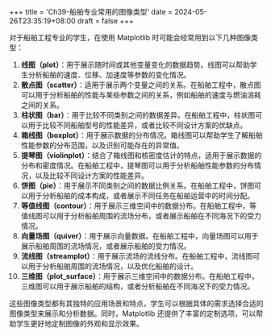 +++
title = 'Ch39-船舶专业常用的图像类型'
date = 2024-05-26T23:35:19+08:00
draft = false
+++

对于船舶工程专业的学生，在使用 Matplotlib 时可能会经常用到以下几种图像类型：
1. **线图（plot）**：用于展示随时间或其他变量变化的数据趋势。线图可以帮助学生分析船舶的速度、位移、加速度等参数的变化情况。
2. **散点图（scatter）**：适用于展示两个变量之间的关系。在船舶工程中，散点图可以用于分析船舶的性能与某些参数之间的关系，例如船舶的速度与燃油消耗之间的关系。
3. **柱状图（bar）**：用于比较不同类别之间的数据差异。在船舶工程中，柱状图可以用于比较不同船舶型号的性能差异，或者比较不同设计方案的优缺点。
4. **箱线图（boxplot）**：用于展示数据的分布情况。箱线图可以帮助学生了解船舶性能参数的分布范围，以及识别可能存在的异常值。
5. **提琴图（violinplot）**：结合了箱线图和核密度估计的特点，适用于展示数据的分布和密度情况。在船舶工程中，提琴图可以用于分析船舶性能参数的分布情况，以及比较不同设计方案的性能差异。
6. **饼图（pie）**：用于展示不同类别之间的数据比例关系。在船舶工程中，饼图可以用于分析船舶的成本构成，或者展示不同任务在船舶运营中的时间分配。
7. **等值线图（contour）**：用于展示三维空间中的数据分布。在船舶工程中，等值线图可以用于分析船舶周围的流场分布，或者展示船舶在不同海况下的受力情况。
8. **向量场图（quiver）**：用于展示向量数据。在船舶工程中，向量场图可以用于展示船舶周围的流场情况，或者展示船舶的受力情况。
9. **流线图（streamplot）**：用于展示流场的流线分布。在船舶工程中，流线图可以用于分析船舶周围的流场情况，以及优化船舶的设计。
10. **三维图（plot_surface）**：用于展示三维空间中的数据分布。在船舶工程中，三维图可以用于展示船舶的结构，或者分析船舶在不同海况下的受力情况。

这些图像类型都有其独特的应用场景和特点，学生可以根据具体的需求选择合适的图像类型来展示和分析数据。同时，Matplotlib 还提供了丰富的定制选项，可以帮助学生更好地定制图像的外观和显示效果。
